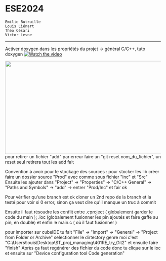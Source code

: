# ESE2024
    Emilie Butruille
    Louis Liénart
    Théo Césari
    Victor Lesne
------
Activer doxygen dans les propriétés du projet -> général C/C++, tuto doxygen 
[![Watch the video](https://img.youtube.com/vi/watch?v=GC9Xy7nLxyw/hqdefault.jpg)](https://www.youtube.com/embed/watch?v=GC9Xy7nLxyw)

[<img src="https://img.youtube.com/vi/watch?v=GC9Xy7nLxyw/hqdefault.jpg" width="600" height="300"
/>](https://www.youtube.com/embed/watch?v=GC9Xy7nLxyw)
pour retirer un fichier "add" par erreur faire un "git reset nom_du_fichier", un reset seul retirera tout les add fait

Convention à avoir pour le stockage des sources :
pour stocker les lib créer faire un dossier source "Prod" avec comme sous fichier "Inc" et "Src"
Ensuite les ajouter dans "Project" -> "Properties" -> "C/C++ General" -> "Paths and Symbols" -> "add" -> entrer "Prod/Inc" et fair ok

Pour vérifier qu'une branch est ok cloner un 2nd repo de la branch et la testé pour voir si 0 error, sinon ça veut dire qu'il manque un truc à commit

Ensuite il faut résoudre les conflit entre .cproject ( globalement garder le code du main ); .ioc (globalement fusionner les pin ajoutés et faire gaffe au pin, en double) et enfin le main.c ( où il faut fusionner )

pour importer sur cubeIDE tu fait "File" -> "Import" -> "General" -> "Project from Folder or Archive" selectionner le dirtectory genre moi c'est "C:\Users\louis\Desktop\ST_proj_managing\401RE_try_Git2" et ensuite faire "finish"
Après ça faut regénérer des fichier du code donc tu clique sur le ioc et ensuite sur "Device configuration tool Code generation"
